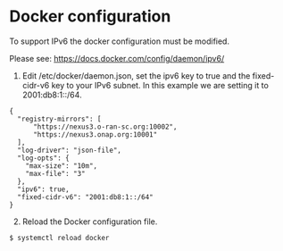 # Docker configuration

To support IPv6 the docker configuration must be modified. 

Please see:
https://docs.docker.com/config/daemon/ipv6/

1. Edit /etc/docker/daemon.json, set the ipv6 key to true and the fixed-cidr-v6 key to your IPv6 subnet. In this example we are setting it to 2001:db8:1::/64.


```
{
  "registry-mirrors": [
      "https://nexus3.o-ran-sc.org:10002", 
      "https://nexus3.onap.org:10001"
  ],
  "log-driver": "json-file",
  "log-opts": {
    "max-size": "10m",
    "max-file": "3"
  },
  "ipv6": true,
  "fixed-cidr-v6": "2001:db8:1::/64"
}
```

2. Reload the Docker configuration file.

```
$ systemctl reload docker
```